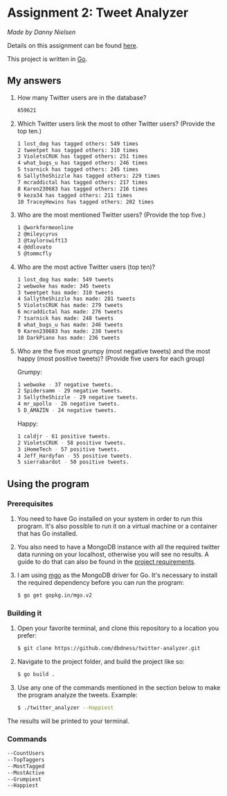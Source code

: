 # Assignment 2: Tweet Analyzer 

*Made by Danny Nielsen* 

Details on this assignment can be found [here](https://github.com/datsoftlyngby/soft2018spring-databases-teaching-material/blob/master/lecture_notes/02-Intro_to_MongoDB.ipynb).

This project is written in [Go](golang.org).

## My answers

1. How many Twitter users are in the database?

   ```bash
   659621
   ```

2. Which Twitter users link the most to other Twitter users? (Provide the top ten.)

   ```bash
   1 lost_dog has tagged others: 549 times
   2 tweetpet has tagged others: 310 times
   3 VioletsCRUK has tagged others: 251 times
   4 what_bugs_u has tagged others: 246 times
   5 tsarnick has tagged others: 245 times
   6 SallytheShizzle has tagged others: 229 times
   7 mcraddictal has tagged others: 217 times
   8 Karen230683 has tagged others: 216 times
   9 keza34 has tagged others: 211 times
   10 TraceyHewins has tagged others: 202 times
   ```

3. Who are the most mentioned Twitter users? (Provide the top five.)

   ```bash
   1 @workformeonline
   2 @mileycyrus
   3 @taylorswift13
   4 @ddlovato
   5 @tommcfly
   ```

4. Who are the most active Twitter users (top ten)?

   ```bash
   1 lost_dog has made: 549 tweets
   2 webwoke has made: 345 tweets
   3 tweetpet has made: 310 tweets
   4 SallytheShizzle has made: 281 tweets
   5 VioletsCRUK has made: 279 tweets
   6 mcraddictal has made: 276 tweets
   7 tsarnick has made: 248 tweets
   8 what_bugs_u has made: 246 tweets
   9 Karen230683 has made: 238 tweets
   10 DarkPiano has made: 236 tweets
   ```

5. Who are the five most grumpy (most negative tweets) and the most happy (most positive tweets)? (Provide five users for each group)

   Grumpy:

   ```bash
   1 webwoke - 37 negative tweets.
   2 Spidersamm - 29 negative tweets.
   3 SallytheShizzle - 29 negative tweets.
   4 mr_apollo - 26 negative tweets.
   5 D_AMAZIN - 24 negative tweets.
   ```

   Happy:

   ```bash
   1 caldjr - 61 positive tweets.
   2 VioletsCRUK - 58 positive tweets.
   3 iHomeTech - 57 positive tweets.
   4 Jeff_Hardyfan - 55 positive tweets.
   5 sierrabardot - 50 positive tweets.
   ```

## Using the program

### Prerequisites

1. You need to have Go installed on your system in order to run this program. It's also possible to run it on a virtual machine or a container that has Go installed.

2. You also need to have a MongoDB instance with all the required twitter data running on your localhost, otherwise you will see no results. A guide to do that can also be found in the [project requirements](https://github.com/datsoftlyngby/soft2018spring-databases-teaching-material/blob/master/lecture_notes/02-Intro_to_MongoDB.ipynb).

3. I am using [mgo](https://labix.org/mgo) as the MongoDB driver for Go. It's necessary to install the required dependency before you can run the program:

   ```bash
   $ go get gopkg.in/mgo.v2
   ```

### Building it

1. Open your favorite terminal, and clone this repository to a location you prefer:

   ```bash
   $ git clone https://github.com/dbdness/twitter-analyzer.git
   ```

2. Navigate to the project folder, and build the project like so:

   ```bash
   $ go build .
   ```

3. Use any one of the commands mentioned in the section below to make the program analyze the tweets. Example:

   ```bash
   $ ./twitter_analyzer --Happiest
   ```

The results will be printed to your terminal.

### Commands

```bash
--CountUsers
--TopTaggers
--MostTagged
--MostActive
--Grumpiest
--Happiest
```